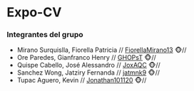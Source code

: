 # Expo-CV
### Integrantes del grupo
- Mirano Surquislla, Fiorella Patricia // [FiorellaMirano13](https://github.com/FiorellaMirano13) 🐵//
- Ore Paredes, Gianfranco Henry // [GHOPsT](https://github.com/GHOPsT) 🐵//
- Quispe Cabello, José Alessandro // [JoxAQC](https://github.com/JoxAQC) 🐵//
- Sanchez Wong, Jatziry Fernanda  // [jatmnk9](https://github.com/jatmnk9) 🐵//
- Tupac Aguero, Kevin  // [Jonathan101120](https://github.com/Jonathan101120) 🐵//
